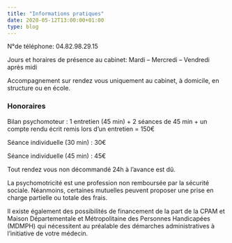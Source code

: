 ```yaml
---
title: "Informations pratiques"
date: 2020-05-12T13:00:00+01:00
type: blog
---
```


N°de téléphone: 04.82.98.29.15

Jours et horaires de présence au cabinet:
Mardi – Mercredi – Vendredi après midi

Accompagnement sur rendez vous uniquement au cabinet, à domicile, en structure ou en école.

### Honoraires

Bilan psychomoteur : 1 entretien (45 min) + 2 séances de 45 min + un compte rendu écrit remis lors d’un entretien = 150€

Séance individuelle (30 min) : 30€

Séance individuelle (45 min) : 45€

Tout rendez vous non décommandé 24h à l’avance est dû.

La psychomotricité est une profession non remboursée par la sécurité sociale. Néanmoins, certaines mutuelles peuvent proposer une prise en charge partielle ou totale des frais.

Il existe également des possibilités de financement de la part de la CPAM et Maison Départementale et Métropolitaine des Personnes Handicapées (MDMPH) qui nécessitent au préalable des démarches administratives à l’initiative de votre médecin.

